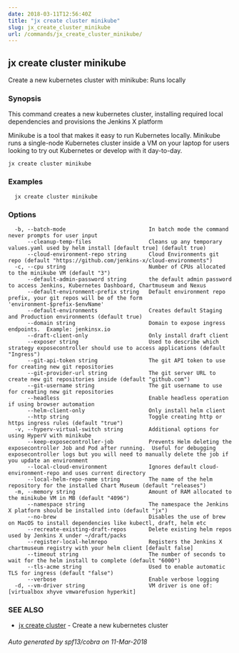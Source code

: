 ```yaml
---
date: 2018-03-11T12:56:40Z
title: "jx create cluster minikube"
slug: jx_create_cluster_minikube
url: /commands/jx_create_cluster_minikube/
---
```

## jx create cluster minikube

Create a new kubernetes cluster with minikube: Runs locally

### Synopsis


This command creates a new kubernetes cluster, installing required local dependencies and provisions the Jenkins X platform 

Minikube is a tool that makes it easy to run Kubernetes locally. Minikube runs a single-node Kubernetes cluster inside a VM on your laptop for users looking to try out Kubernetes or develop with it day-to-day.

```
jx create cluster minikube
```

### Examples

```
  jx create cluster minikube
```

### Options

```
  -b, --batch-mode                          In batch mode the command never prompts for user input
      --cleanup-temp-files                  Cleans up any temporary values.yaml used by helm install [default true] (default true)
      --cloud-environment-repo string       Cloud Environments git repo (default "https://github.com/jenkins-x/cloud-environments")
  -c, --cpu string                          Number of CPUs allocated to the minikube VM (default "3")
      --default-admin-password string       the default admin password to access Jenkins, Kubernetes Dashboard, Chartmuseum and Nexus
      --default-environment-prefix string   Default environment repo prefix, your git repos will be of the form 'environment-$prefix-$envName'
      --default-environments                Creates default Staging and Production environments (default true)
      --domain string                       Domain to expose ingress endpoints.  Example: jenkinsx.io
      --draft-client-only                   Only install draft client
      --exposer string                      Used to describe which strategy exposecontroller should use to access applications (default "Ingress")
      --git-api-token string                The git API token to use for creating new git repositories
      --git-provider-url string             The git server URL to create new git repositories inside (default "github.com")
      --git-username string                 The git username to use for creating new git repositories
      --headless                            Enable headless operation if using browser automation
      --helm-client-only                    Only install helm client
      --http string                         Toggle creating http or https ingress rules (default "true")
  -v, --hyperv-virtual-switch string        Additional options for using HyperV with minikube
      --keep-exposecontroller-job           Prevents Helm deleting the exposecontroller Job and Pod after running.  Useful for debugging exposecontroller logs but you will need to manually delete the job if you update an environment
      --local-cloud-environment             Ignores default cloud-environment-repo and uses current directory 
      --local-helm-repo-name string         The name of the helm repository for the installed Chart Museum (default "releases")
  -m, --memory string                       Amount of RAM allocated to the minikube VM in MB (default "4096")
      --namespace string                    The namespace the Jenkins X platform should be installed into (default "jx")
      --no-brew                             Disables the use of brew on MacOS to install dependencies like kubectl, draft, helm etc
      --recreate-existing-draft-repos       Delete existing helm repos used by Jenkins X under ~/draft/packs
      --register-local-helmrepo             Registers the Jenkins X chartmuseum registry with your helm client [default false]
      --timeout string                      The number of seconds to wait for the helm install to complete (default "6000")
      --tls-acme string                     Used to enable automatic TLS for ingress (default "false")
      --verbose                             Enable verbose logging
  -d, --vm-driver string                    VM driver is one of: [virtualbox xhyve vmwarefusion hyperkit]
```

### SEE ALSO
* [jx create cluster](/commands/jx_create_cluster/)	 - Create a new kubernetes cluster

###### Auto generated by spf13/cobra on 11-Mar-2018
